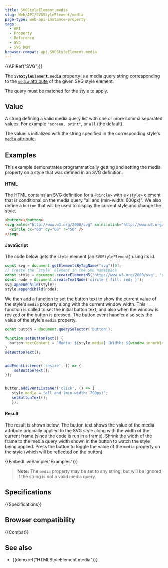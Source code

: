 ```yaml
---
title: SVGStyleElement.media
slug: Web/API/SVGStyleElement/media
page-type: web-api-instance-property
tags:
  - API
  - Property
  - Reference
  - SVG
  - SVG DOM
browser-compat: api.SVGStyleElement.media
---
```

{{APIRef("SVG")}}

The **`SVGStyleElement.media`** property is a media query string corresponding to the [`media` attribute](/en-US/docs/Web/SVG/Element/style#media) of the given SVG style element.

The query must be matched for the style to apply.

## Value

A string defining a valid media query list with one or more comma separated values.
For example `"screen, print"`, or `all` (the default).

The value is initialized with the string specified in the corresponding style's [`media` attribute](/en-US/docs/Web/SVG/Element/style#media).

## Examples

This example demonstrates programmatically getting and setting the media property on a style that was defined in an SVG definition.

#### HTML

The HTML contains an SVG definition for a [`<circle>`](/en-US/docs/Web/SVG/Element/circle) with a [`<style>`](/en-US/docs/Web/SVG/Element/style) element that is conditional
on the media query "all and (min-width: 600px)".
We also define a `button` that will be used to display the current style and change the style.

```html
<button></button>
<svg xmlns="http://www.w3.org/2000/svg" xmlns:xlink="http://www.w3.org/1999/xlink">
  <circle cx="60" cy="60" r="50" />
</svg>
```

#### JavaScript

The code below gets the `style` element (an `SVGStyleElement`) using its id.

```js
const svg = document.getElementsByTagName("svg")[0];
// Create the `style` element in the SVG namespace
const style = document.createElementNS('http://www.w3.org/2000/svg', 'style');
const node = document.createTextNode('circle { fill: red; }');
svg.appendChild(style);
style.appendChild(node);
```

We then add a function to set the button text to show the current value of the style's `media` property along with the current window width.
This function is called to set the initial button text, and also when the window is resized or the button is pressed.
The button event handler also sets the value of the style's `media` property.

```js
const button = document.querySelector('button');

function setButtonText() {
  button.textContent = `Media: ${style.media} (Width: ${window.innerWidth})`;
}
setButtonText();


addEventListener('resize', () => {
    setButtonText();
});


button.addEventListener('click', () => {
   style.media = "all and (min-width: 700px)";
   setButtonText();
   });
```

#### Result

The result is shown below.
The button text shows the value of the media attribute originally applied to the SVG style along with the width of the current frame (since the code is run in a frame).
Shrink the width of the frame to the media query width shown in the button to watch the style being applied.
Press the button to toggle the value of the `media` property on the style (which will be reflected on the button).

{{EmbedLiveSample("Examples")}}

> **Note:** The `media` property may be set to any string, but will be ignored if the string is not a valid media query.

## Specifications

{{Specifications}}

## Browser compatibility

{{Compat}}

## See also

- {{domxref("HTMLStyleElement.media")}}
